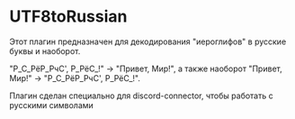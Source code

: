 # UTF8toRussian

<p>Этот плагин предназначен для декодирования "иероглифов" в русские буквы и наоборот.<bp>
  
"Р_С_РёР_РчС', Р_РёС_!" -> "Привет, Мир!", а также наоборот "Привет, Мир!" -> "Р_С_РёР_РчС', Р_РёС_!".

Плагин сделан специально для discord-connector, чтобы работать с русскими символами
